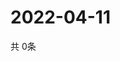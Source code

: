 # 2022-04-11
  共 0条

  <!-- BEGIN -->
  <!-- 最后更新时间Mon Apr 11 2022 06:11:32 GMT+0000 (Coordinated Universal Time) -->
  
  <!-- END -->
  
  